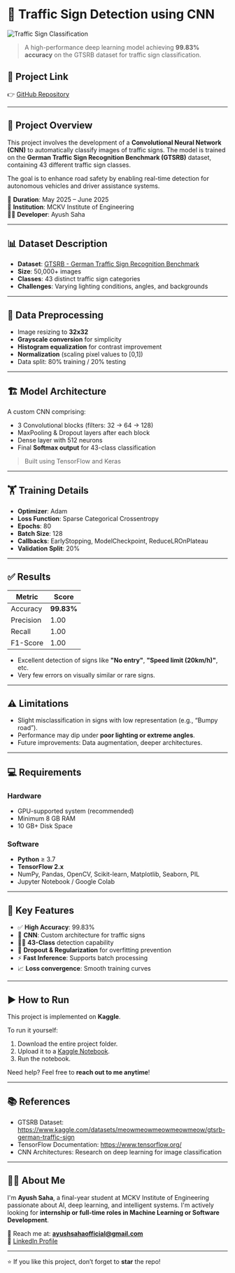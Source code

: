 # 🚦 Traffic Sign Detection using CNN

![Traffic Sign Classification](https://upload.wikimedia.org/wikipedia/commons/thumb/4/45/Traffic_Sign.svg/1024px-Traffic_Sign.svg.png)

> A high-performance deep learning model achieving **99.83% accuracy** on the GTSRB dataset for traffic sign classification.

## 🔗 Project Link

👉 [GitHub Repository](https://github.com/Ayushsaha004/Traffic-Sign-Detector)

---

## 📌 Project Overview

This project involves the development of a **Convolutional Neural Network (CNN)** to automatically classify images of traffic signs. The model is trained on the **German Traffic Sign Recognition Benchmark (GTSRB)** dataset, containing 43 different traffic sign classes.

The goal is to enhance road safety by enabling real-time detection for autonomous vehicles and driver assistance systems.

📅 **Duration**: May 2025 – June 2025  
🏫 **Institution**: MCKV Institute of Engineering  
👨‍💻 **Developer**: Ayush Saha

---

## 📊 Dataset Description

- **Dataset**: [GTSRB - German Traffic Sign Recognition Benchmark](https://www.kaggle.com/datasets/meowmeowmeowmeowmeow/gtsrb-german-traffic-sign)
- **Size**: 50,000+ images
- **Classes**: 43 distinct traffic sign categories
- **Challenges**: Varying lighting conditions, angles, and backgrounds

---

## 🧹 Data Preprocessing

- Image resizing to **32x32**
- **Grayscale conversion** for simplicity
- **Histogram equalization** for contrast improvement
- **Normalization** (scaling pixel values to [0,1])
- Data split: 80% training / 20% testing

---

## 🏗️ Model Architecture

A custom CNN comprising:

- 3 Convolutional blocks (filters: 32 → 64 → 128)
- MaxPooling & Dropout layers after each block
- Dense layer with 512 neurons
- Final **Softmax output** for 43-class classification

> Built using TensorFlow and Keras

---

## 🏋️ Training Details

- **Optimizer**: Adam  
- **Loss Function**: Sparse Categorical Crossentropy  
- **Epochs**: 80  
- **Batch Size**: 128  
- **Callbacks**: EarlyStopping, ModelCheckpoint, ReduceLROnPlateau  
- **Validation Split**: 20%

---

## ✅ Results

| Metric     | Score    |
|------------|----------|
| Accuracy   | **99.83%** |
| Precision  | 1.00     |
| Recall     | 1.00     |
| F1-Score   | 1.00     |

- Excellent detection of signs like **"No entry"**, **"Speed limit (20km/h)"**, etc.
- Very few errors on visually similar or rare signs.

---

## ⚠️ Limitations

- Slight misclassification in signs with low representation (e.g., “Bumpy road”).
- Performance may dip under **poor lighting or extreme angles**.
- Future improvements: Data augmentation, deeper architectures.

---

## 💻 Requirements

### Hardware
- GPU-supported system (recommended)
- Minimum 8 GB RAM
- 10 GB+ Disk Space

### Software
- **Python** ≥ 3.7
- **TensorFlow 2.x**
- NumPy, Pandas, OpenCV, Scikit-learn, Matplotlib, Seaborn, PIL
- Jupyter Notebook / Google Colab

---

## 🚀 Key Features

- ✅ **High Accuracy**: 99.83%
- 🧠 **CNN**: Custom architecture for traffic signs
- 🕵️‍♂️ **43-Class** detection capability
- 🔁 **Dropout & Regularization** for overfitting prevention
- ⚡ **Fast Inference**: Supports batch processing
- 📈 **Loss convergence**: Smooth training curves

---

## ▶️ How to Run

This project is implemented on **Kaggle**.

To run it yourself:

1. Download the entire project folder.
2. Upload it to a [Kaggle Notebook](https://www.kaggle.com/code).
3. Run the notebook.

Need help? Feel free to **reach out to me anytime**!

---

## 📚 References

- GTSRB Dataset: https://www.kaggle.com/datasets/meowmeowmeowmeowmeow/gtsrb-german-traffic-sign
- TensorFlow Documentation: https://www.tensorflow.org/
- CNN Architectures: Research on deep learning for image classification

---

## 🙋‍♂️ About Me

I'm **Ayush Saha**, a final-year student at MCKV Institute of Engineering passionate about AI, deep learning, and intelligent systems. I'm actively looking for **internship or full-time roles in Machine Learning or Software Development**.

📧 Reach me at: **ayushsahaofficial@gmail.com**  
🔗 [LinkedIn Profile](https://www.linkedin.com/in/ayushsaha004)

---

⭐ If you like this project, don’t forget to **star** the repo!
